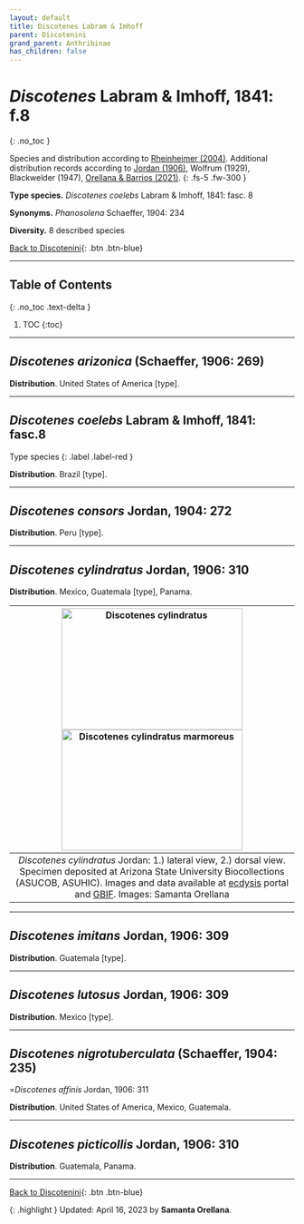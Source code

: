 ```yaml
---
layout: default
title: Discotenes Labram & Imhoff
parent: Discotenini
grand_parent: Anthribinae
has_children: false
---
```



# _Discotenes_ Labram & Imhoff, 1841: f.8
{: .no_toc }

Species and distribution according to [Rheinheimer (2004)](https://www.zobodat.at/pdf/Mitt-Ent-Ver-Stuttgart_39_2004_0001-0244.pdf). Additional distribution records according to [Jordan (1906)](https://www.biodiversitylibrary.org/item/14611#page/363/mode/1up), Wolfrum (1929), Blackwelder (1947), [Orellana & Barrios (2021)](https://www.researchgate.net/publication/348416935_Catalogue_of_the_Anthribidae_Coleoptera_Curculionoidea_of_Panama_including_new_country_records_and_a_key_to_genera).
{: .fs-5 .fw-300 }

**Type species.** _Discotenes coelebs_ Labram & Imhoff, 1841: fasc. 8

**Synonyms.** _Phanosolena_ Schaeffer, 1904: 234

**Diversity.** 8 described species

[Back to Discotenini](https://anthribidae.github.io/anthribidae/anthribinae/discotenini/discotenini/){: .btn .btn-blue}

---

## Table of Contents
{: .no_toc .text-delta }

1. TOC
{:toc}

---

## _Discotenes arizonica_ (Schaeffer, 1906: 269)

**Distribution**. United States of America [type].

---

## _Discotenes coelebs_ Labram & Imhoff, 1841: fasc.8
Type species
{: .label .label-red }

**Distribution**. Brazil [type].

---

## _Discotenes consors_ Jordan, 1904: 272

**Distribution**. Peru [type].

---

## _Discotenes cylindratus_ Jordan, 1906: 310

**Distribution**. Mexico, Guatemala [type], Panama.

|[<img src="https://serv.biokic.asu.edu/imglib/ecdysis/ASU_ASUCOB/ASUCOB0014/ASUCOB0014210_lateral_edited_1629252381.jpg" alt="Discotenes cylindratus"  width="320" height="213.4">](https://serv.biokic.asu.edu/ecdysis/collections/individual/index.php?occid=610735) [<img src="https://serv.biokic.asu.edu/imglib/ecdysis/ASU_ASUCOB/ASUCOB0014/ASUCOB0014210_dorsal_edited_1637864656.jpg" alt="Discotenes cylindratus marmoreus" width="320" height="213.4">](https://serv.biokic.asu.edu/ecdysis/collections/individual/index.php?occid=610735)|
|:--:| 
|_Discotenes cylindratus_ Jordan: 1.) lateral view, 2.) dorsal view. Specimen deposited at Arizona State University Biocollections (ASUCOB, ASUHIC). Images and data available at [ecdysis](https://serv.biokic.asu.edu/ecdysis/index.php) portal and [GBIF](gbif.org). Images: Samanta Orellana

---

## _Discotenes imitans_ Jordan, 1906: 309

**Distribution**. Guatemala [type].

---

## _Discotenes lutosus_ Jordan, 1906: 309

**Distribution**. Mexico [type].

---

## _Discotenes nigrotuberculata_ (Schaeffer, 1904: 235)
=_Discotenes affinis_ Jordan, 1906: 311

**Distribution**. United States of America, Mexico, Guatemala.

---

## _Discotenes picticollis_ Jordan, 1906: 310

**Distribution**. Guatemala, Panama.

---

[Back to Discotenini](https://anthribidae.github.io/anthribidae/anthribinae/discotenini/discotenini/){: .btn .btn-blue}

{: .highlight }
Updated: April 16, 2023 by **Samanta Orellana**.
